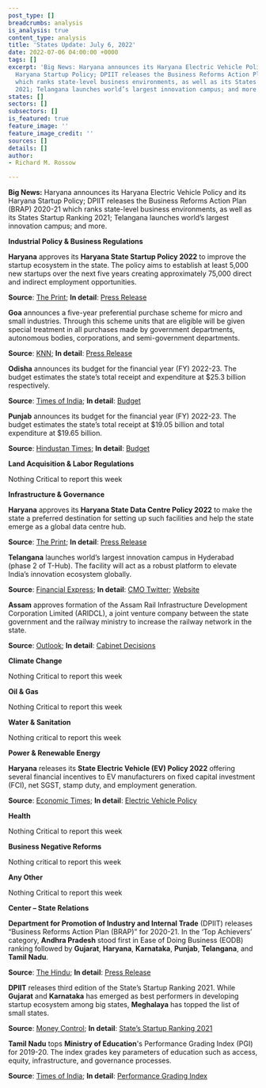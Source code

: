 ```yaml
---
post_type: []
breadcrumbs: analysis
is_analysis: true
content_type: analysis
title: 'States Update: July 6, 2022'
date: 2022-07-06 04:00:00 +0000
tags: []
excerpt: 'Big News: Haryana announces its Haryana Electric Vehicle Policy and its
  Haryana Startup Policy; DPIIT releases the Business Reforms Action Plan (BRAP) 2020-21
  which ranks state-level business environments, as well as its States Startup Ranking
  2021; Telangana launches world’s largest innovation campus; and more. '
states: []
sectors: []
subsectors: []
is_featured: true
feature_image: ''
feature_image_credit: ''
sources: []
details: []
author:
- Richard M. Rossow

---
```

**Big News:** Haryana announces its Haryana Electric Vehicle Policy and its Haryana Startup Policy; DPIIT releases the Business Reforms Action Plan (BRAP) 2020-21 which ranks state-level business environments, as well as its States Startup Ranking 2021; Telangana launches world’s largest innovation campus; and more.

**Industrial Policy & Business Regulations**

**Haryana** approves its **Haryana State Startup Policy 2022** to improve the startup ecosystem in the state. The policy aims to establish at least 5,000 new startups over the next five years creating approximately 75,000 direct and indirect employment opportunities.

**Source**: [The Print](https://theprint.in/economy/haryana-cabinet-approves-startup-and-data-centre-policies/1014871/); **In detail**: [Press Release](https://csis-pardot.s3.amazonaws.com/Pardot-Photos/Haryana+Startup+Policy-Press+Release.pdf)

**Goa** announces a five-year preferential purchase scheme for micro and small industries. Through this scheme units that are eligible will be given special treatment in all purchases made by government departments, autonomous bodies, corporations, and semi-government departments.

**Source**: [KNN](https://knnindia.co.in/news/newsdetails/state/goa-notifies-preferential-purchase-scheme-for-msmes); **In detail**: [Press Release](https://www.goa.gov.in/wp-content/uploads/2022/06/World-MSME-Day-Observed.pdf)

**Odisha** announces its budget for the financial year (FY) 2022-23. The budget estimates the state’s total receipt and expenditure at $25.3 billion respectively.

**Source**: [Times of India](https://timesofindia.indiatimes.com/city/bhubaneswar/odisha-presents-rs-2-lakh-crore-budget-for-2022-23-fy/articleshow/92623196.cms); **In detail**: [Budget](https://finance.odisha.gov.in/sites/default/files/2022-03/Budget%20at%20a%20Glance%20VOA%202022-23.pdf)

**Punjab** announces its budget for the financial year (FY) 2022-23. The budget estimates the state’s total receipt at $19.05 billion and total expenditure at $19.65 billion.

**Source**: [Hindustan Times](https://www.hindustantimes.com/india-news/punjab-budget-2022-bhagwant-mann-govt-s-1st-budget-set-to-be-presented-101656308122388.html); **In detail**: [Budget](https://finance.punjab.gov.in/uploads/05Jul2022/c86fe66f-0a1c-4c34-9c07-6fd440b98816_20220705152110.pdf)

**Land Acquisition & Labor Regulations**

Nothing Critical to report this week

**Infrastructure & Governance**

**Haryana** approves its **Haryana State Data Centre Policy 2022** to make the state a preferred destination for setting up such facilities and help the state emerge as a global data centre hub.

**Source**: [The Print](https://theprint.in/economy/haryana-cabinet-approves-startup-and-data-centre-policies/1014871/); **In detail**: [Press Release](https://csis-pardot.s3.amazonaws.com/Pardot-Photos/Haryana+Data+Centre+Policy-Press+Release.pdf)

**Telangana** launches world’s largest innovation campus in Hyderabad (phase 2 of T-Hub). The facility will act as a robust platform to elevate India’s innovation ecosystem globally.

**Source**: [Financial Express](https://www.financialexpress.com/industry/sme/telangana-gets-t-hub-to-boost-20k-startups/2576185/); **In detail**: [CMO Twitter](https://twitter.com/TelanganaCMO/status/1541762228029759488); [Website](https://t-hub.co/)

**Assam** approves formation of the Assam Rail Infrastructure Development Corporation Limited (ARIDCL), a joint venture company between the state government and the railway ministry to increase the railway network in the state.

**Source**: [Outlook](https://www.outlookindia.com/national/assam-cabinet-partners-with-the-railway-ministry-to-boost-connectivity-in-the-state-news-204742); **In detail**: [Cabinet Decisions](https://cm.assam.gov.in/cabinet-decisions-details?articleId=246550)

**Climate Change**

Nothing Critical to report this week

**Oil & Gas**

Nothing Critical to report this week

**Water & Sanitation**

Nothing critical to report this week

**Power & Renewable Energy**

**Haryana** releases its **State Electric Vehicle (EV) Policy 2022** offering several financial incentives to EV manufacturers on fixed capital investment (FCI), net SGST, stamp duty, and employment generation.

**Source**: [Economic Times](https://energy.economictimes.indiatimes.com/news/power/haryana-govt-approves-state-ev-policy-announces-sops-to-manufacturers/92506578); **In detail**: [Electric Vehicle Policy](https://haryanatransport.gov.in/sites/default/files/Electric%20Vehicle%20Policy_2.pdf)

**Health**

Nothing Critical to report this week

**Business Negative Reforms**

Nothing critical to report this week

**Any Other**

Nothing Critical to report this week

**Center – State Relations**

**Department for Promotion of Industry and Internal Trade** (DPIIT) releases “Business Reforms Action Plan (BRAP)” for 2020-21. In the ‘Top Achievers’ category, **Andhra Pradesh** stood first in Ease of Doing Business (EODB) ranking followed by **Gujarat**, **Haryana**, **Karnataka**, **Punjab**, **Telangana**, and **Tamil Nadu**.

**Source**: [The Hindu](https://www.thehindu.com/news/national/andhra-pradesh/ap-tops-country-in-ease-of-doing-business/article65586059.ece); **In detail**: [Press Release](https://pib.gov.in/PressReleseDetail.aspx?PRID=1838178)

**DPIIT** releases third edition of the State’s Startup Ranking 2021. While **Gujarat** and **Karnataka** has emerged as best performers in developing startup ecosystem among big states, **Meghalaya** has topped the list of small states.

**Source**: [Money Control](https://www.moneycontrol.com/news/business/economy/gujarat-and-karnataka-best-in-developing-startup-ecosystem-centres-rankings-show-8776451.html); **In detail**: [State’s Startup Ranking 2021](https://www.startupindia.gov.in/srf/result-2021.html)

**Tamil Nadu** tops **Ministry of Education**'s Performance Grading Index (PGI) for 2019-20. The index grades key parameters of education such as access, equity, infrastructure, and governance processes.

**Source**: [Times of India](https://timesofindia.indiatimes.com/city/chennai/tamil-nadu-among-top-five-achievers-education-index/articleshow/92504431.cms); **In detail**: [Performance Grading Index](https://pgi.udiseplus.gov.in/#/home)